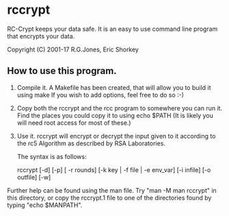 # rccrypt
RC-Crypt keeps your data safe. It is an easy to use command line program that encrypts your data.

Copyright (C) 2001-17 R.G.Jones, Eric Shorkey

## How to use this program.

1. Compile it.
	A Makefile has been created, that will allow you to build it using
				make
	If you wish to add options, feel free to do so :-)

2.	Copy both the rccrypt and the rcc
	program to somewhere you can run it.
	Find the places you could copy it to using
		echo $PATH
	(It is likely you will need root access for most of these.)

3. Use it.
	rccrypt will encrypt or decrypt the input given to it according
	to the rc5 Algorithm as described by RSA Laboratories.

	The syntax is as follows:

	rccrypt [-d] [-p] [ -r rounds] [-k key | -f file | -e env_var] [-i infile] [-o outfile] [-w]

Further help can be found using the man file.
Try "man -M man rccrypt" in this directory, or copy the rccrypt.1
file to one of the directories found by typing "echo $MANPATH".
